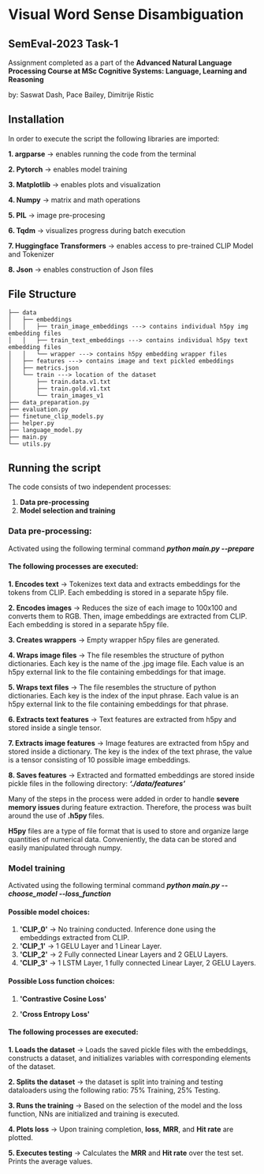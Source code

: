 # Visual Word Sense Disambiguation
## SemEval-2023 Task-1
<p>Assignment completed as a part of the <strong> Advanced Natural Language Processing Course at MSc Cognitive Systems: Language, Learning and Reasoning</strong> </p>

<p> by: Saswat Dash, Pace Bailey, Dimitrije Ristic </p>



## Installation

In order to execute the script the following libraries are imported:

<strong>1. argparse</strong> -> enables running the code from the terminal

<strong>2. Pytorch</strong> -> enables model training

<strong>3. Matplotlib</strong> -> enables plots and visualization

<strong>4. Numpy</strong> -> matrix and math operations

<strong>5. PIL</strong> -> image pre-procesing

<strong>6. Tqdm</strong> -> visualizes progress during batch execution

<strong>7. Huggingface Transformers</strong> -> enables access to pre-trained CLIP Model and Tokenizer

<strong>8. Json</strong> -> enables construction of Json files


## File Structure


```
├── data
│   ├── embeddings 
│   │   ├── train_image_embeddings ---> contains individual h5py img embedding files
│   │   ├── train_text_embeddings ---> contains individual h5py text embedding files
│   │   └── wrapper ---> contains h5py embedding wrapper files
│   ├── features ---> contains image and text pickled embeddings
│   ├── metrics.json
│   └── train ---> location of the dataset
│       ├── train.data.v1.txt
│       ├── train.gold.v1.txt
│       └── train_images_v1 
├── data_preparation.py
├── evaluation.py
├── finetune_clip_models.py
├── helper.py
├── language_model.py
├── main.py
└── utils.py
``` 

   

## Running the script

The code consists of two independent processes:

1. <strong>Data pre-processing </strong>
2. <strong>Model selection and training</strong>

### Data pre-processing:

Activated using the following terminal command <strong> <i> python main.py --prepare </i> </strong>

#### The following processes are executed: 

<p><strong>1. Encodes text</strong> -> Tokenizes text data and extracts embeddings for the tokens from CLIP. Each embedding is stored in a separate h5py file.</p> 
<p><strong>2. Encodes images</strong> -> Reduces the size of each image to 100x100 and converts them to RGB. Then, image embeddings are extracted from CLIP. Each embedding is stored in a separate h5py file.</p>
<p><strong>3. Creates wrappers</strong> -> Empty wrapper h5py files are generated.</p> <p><strong>4. Wraps image files</strong> -> The file resembles the structure of python dictionaries. Each key is the name of the .jpg image file. Each value is an h5py external link to the file containing embeddings for that image.</p>
<p><strong>5. Wraps text files</strong> -> The file resembles the structure of python dictionaries. Each key is the index of the input phrase. Each value is an h5py external link to the file containing embeddings for that phrase.</p> 
<p><strong>6. Extracts text features</strong> -> Text features are extracted from h5py and stored inside a single tensor.</p> 
<p><strong>7. Extracts image features</strong> -> Image features are extracted from h5py and stored inside a dictionary. The key is the index of the text phrase, the value is a tensor consisting of 10 possible image embeddings.</p>
<p><strong>8. Saves features</strong> -> Extracted and formatted embeddings are stored inside pickle files in the following directory: <strong><i>‘./data/features’</i></strong></p>


<p>Many of the steps in the process were added in order to handle <strong>severe memory issues </strong> during feature extraction. Therefore, the process was built around the use of <strong> .h5py </strong> files. </p>

<p><strong>H5py</strong> files are a type of file format that is used to store and organize large quantities of numerical data. Conveniently, the data can be stored and easily manipulated through numpy. </p>



### Model training

Activated using the following terminal command <strong><i> python main.py --choose_model --loss_function </i></strong>

#### Possible model choices: 

1. <strong>'CLIP_0'</strong> -> No training conducted. Inference done using the embeddings extracted from CLIP.
2. <strong>'CLIP_1'</strong> -> 1 GELU Layer and 1 Linear Layer.
3. <strong>'CLIP_2'</strong> -> 2 Fully connected Linear Layers and 2 GELU Layers.
4. <strong>'CLIP_3'</strong> -> 1 LSTM Layer, 1 fully connected Linear Layer, 2 GELU Layers.

#### Possible Loss function choices:

1. <strong>'Contrastive Cosine Loss'</strong>

2. <strong>'Cross Entropy Loss'</strong>

#### The following processes are executed: 

<strong>1. Loads the dataset</strong> -> Loads the saved pickle files with the embeddings, constructs a dataset, and initializes variables with corresponding elements of the dataset.

<strong>2. Splits the dataset</strong> -> the dataset is split into training and testing dataloaders using the following ratio: 75% Training, 25% Testing.

<strong>3. Runs the training</strong> -> Based on the selection of the model and the loss function, NNs are initialized and training is executed.

<strong>4. Plots loss</strong> -> Upon training completion, <strong>loss</strong>, <strong>MRR</strong>, and <strong>Hit rate</strong> are plotted.

<strong>5. Executes testing</strong> -> Calculates the <strong>MRR</strong> and <strong>Hit rate</strong> over the test set. Prints the average values.

